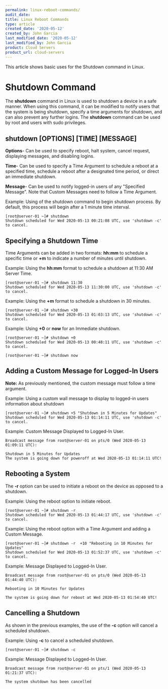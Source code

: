 ```yaml
---
permalink: linux-reboot-commands/
audit_date:
title: Linux Reboot Commands
type: article
created_date: '2020-05-12'
created_by: John Garcia
last_modified_date: '2020-05-12'
last_modified_by: John Garcia
product: Cloud Servers
product_url: cloud-servers
---
```


This article shows basic uses for the Shutdown command in Linux.

# Shutdown Command

The **shutdown** command in Linux is used to shutdown a device in a safe manner.  When using this command, it can be modified to notify users that the system is being shutdown, specify a time arguments for shutdown, and can also prevent any further logins.  The **shutdown** command can be used by root and users with sudo privileges. 

## shutdown [OPTIONS] [TIME] [MESSAGE]

**Options**- Can be used to specify reboot, halt system, cancel request, displaying messages, and disabling logins.

**Time**- Can be used to specify a Time Argument to schedule a reboot at a specified time, schedule a reboot after a designated time period, or direct an immediate shutdown.

**Message**- Can be used to notify logged-in users of any "Specified Message".  Note that Custom Messages need to follow a Time Argument.

Example:  Using of the shutdown command to begin shutdown process.  By default, this process will begin after a  1 minute time interval.
```
[root@server-01 ~]# shutdown
Shutdown scheduled for Wed 2020-05-13 00:21:08 UTC, use 'shutdown -c' to cancel.
```

## Specifying a Shutdown Time

Time Arguments can be added in two formats: **hh:mm** to schedule a specific time or **+m** to indicate a number of minutes until shutdown.

Example:  Using the **hh:mm** format to schedule a shutdown at 11:30 AM Server Time.

```
[root@server-01 ~]# shutdown 11:30
Shutdown scheduled for Wed 2020-05-13 11:30:00 UTC, use 'shutdown -c' to cancel. 
```
Example:  Using the **+m** format to schedule  a shutdown in 30 minutes.

```
[root@server-01 ~]# shutdown +30
Shutdown scheduled for Wed 2020-05-13 01:03:13 UTC, use 'shutdown -c' to cancel.
```

Example:  Using **+0** or **now** for an Immediate shutdown.

```
[root@server-01 ~]# shutdown +0
Shutdown scheduled for Wed 2020-05-13 00:48:11 UTC, use 'shutdown -c' to cancel.
```
```
[root@server-01 ~]# shutdown now
```

## Adding a Custom Message for Logged-In Users

**Note:**  As previously mentioned, the custom message must follow a time argument.

Example:  Using a custom wall message to display to logged-in users information about shutdown

```
[root@server-01 ~]# shutdown +5 "Shutdown in 5 Minutes for Updates"
Shutdown scheduled for Wed 2020-05-13 01:14:11 UTC, use 'shutdown -c' to cancel.
```

Example:   Custom Message Displayed to Logged-In User.

```
Broadcast message from root@server-01 on pts/0 (Wed 2020-05-13 01:09:11 UTC):

Shutdown in 5 Minutes for Updates
The system is going down for poweroff at Wed 2020-05-13 01:14:11 UTC!
```

## Rebooting a System

The **-r** option can be used to initiate a reboot on the device as opposed to a shutdown.

Example:  Using the reboot option to initiate reboot.
```
[root@server-01 ~]# shutdown -r
Shutdown scheduled for Wed 2020-05-13 01:44:17 UTC, use 'shutdown -c' to cancel.
```

Example: Using the reboot option with a Time Argument and adding a Custom Message.
```
[root@server-01 ~]# shutdown -r  +10 "Rebooting in 10 Minutes for Updates"
Shutdown scheduled for Wed 2020-05-13 01:52:37 UTC, use 'shutdown -c' to cancel.
```
Example:  Message Displayed to Logged-In User.

```
Broadcast message from root@server-01 on pts/0 (Wed 2020-05-13 01:44:40 UTC):

Rebooting in 10 Minutes for Updates

The system is going down for reboot at Wed 2020-05-13 01:54:40 UTC!
```  

## Cancelling a Shutdown

As shown in the previous examples, the use of the **-c** option will cancel a scheduled shutdown.

Example:  Using **-c** to cancel a scheduled shutdown.

```
[root@server-01 ~]# shutdown -c
```
Example:  Message Displayed to Logged-In User.

```
Broadcast message from root@server-01 on pts/1 (Wed 2020-05-13 01:21:37 UTC):

The system shutdown has been cancelled
```
